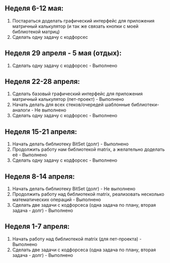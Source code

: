 ## Неделя 6-12 мая:
1. Постараться доделать графический интерфейс для приложения матричный калькулятор (и так же связать кнопки с моей библиотекой матриц)
2. Сделать одну задачу с кодфорсес

## Неделя 29 апреля - 5 мая (отдых):
1. Сделать одну задачу с кодфорсес - Выполнено

## Неделя 22-28 апреля:
1. Сделать базовый  графический интерфейс для приложения матричный калькулятор (пет-проект) - Выполнено
2. Начать делать для всех стеков/очередей шаблонные библиотеки-аналоги - Не выполнено
3. Сделать одну задачу с кодфорсес - Выполнено

## Неделя 15-21 апреля:
1. Начать делать библиотеку BitSet (долг) - Выполнено
2. Продолжить работу нам библиотекой matrix, а желательно доделать её - Выполнено
3. Сделать одну задачу с кодфорсес - Выполнено

## Неделя 8-14 апреля:
1. Начать делать библиотеку BitSet (долг) - Не выполнено
2. Продолжить работу над библиотекой matrix, реализовать несколько математических операций - Выполнено
3. Сделать две задачи с кодфорсеса (одна задача по плану, вторая задача - долг) - Выполнено

## Неделя 1-7 апреля:
1. Начать работу над библиотекой matrix (для пет-проекта) - Выполнено
2. Сделать две задачи с кодфорсеса (одна задача по плану, вторая задача - долг) - Выполнено
